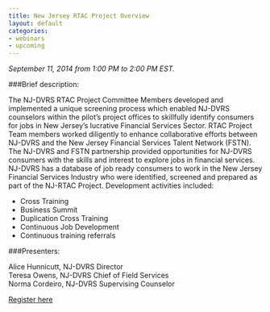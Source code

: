```yaml
---
title: New Jersey RTAC Project Overview
layout: default
categories:
- webinars
- upcoming
---
```

*September 11, 2014 from 1:00 PM to 2:00 PM EST.*

###Brief description:

The NJ-DVRS RTAC Project Committee Members developed and implemented a unique screening process which enabled NJ-DVRS counselors within the pilot’s project offices to skillfully identify consumers for jobs in New Jersey’s lucrative Financial Services Sector. RTAC Project Team members worked diligently to enhance collaborative efforts between NJ-DVRS and the New Jersey Financial Services Talent Network (FSTN). The NJ-DVRS and FSTN partnership provided opportunities for NJ-DVRS consumers with the skills and interest to explore jobs in financial services.  NJ-DVRS has a database of job ready consumers to work in the New Jersey Financial Services Industry who were identified, screened and prepared as part of the NJ-RTAC Project. Development activities included:

- Cross Training
- Business Summit
- Duplication Cross Training
- Continuous Job Development
- Continuous training referrals

###Presenters:

Alice Hunnicutt, NJ-DVRS Director  
Teresa Owens, NJ-DVRS Chief of Field Services  
Norma Cordeiro, NJ-DVRS Supervising Counselor


<a class="btn btn-primary btn-lg" role="button" href="https://events-na6.adobeconnect.com/content/connect/c1/839220836/en/events/event/shared/1149932032/event_registration.html?sco-id=1241181158&_charset_=utf-8">Register here</a>
